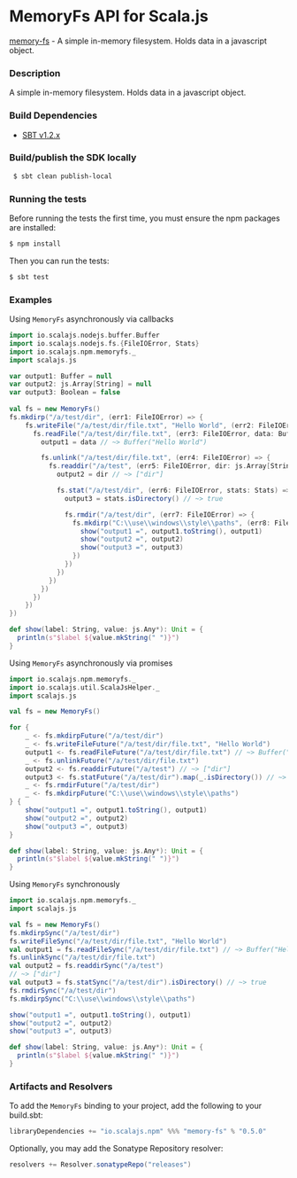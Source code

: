 MemoryFs API for Scala.js
================================
[memory-fs](https://www.npmjs.com/package/memory-fs) - A simple in-memory filesystem. Holds data in a javascript object.

### Description

A simple in-memory filesystem. Holds data in a javascript object.

### Build Dependencies

* [SBT v1.2.x](http://www.scala-sbt.org/download.html)

### Build/publish the SDK locally

```bash
 $ sbt clean publish-local
```

### Running the tests

Before running the tests the first time, you must ensure the npm packages are installed:

```bash
$ npm install
```

Then you can run the tests:

```bash
$ sbt test
```

### Examples

Using `MemoryFs` asynchronously via callbacks

```scala
import io.scalajs.nodejs.buffer.Buffer
import io.scalajs.nodejs.fs.{FileIOError, Stats}
import io.scalajs.npm.memoryfs._
import scalajs.js

var output1: Buffer = null
var output2: js.Array[String] = null
var output3: Boolean = false
      
val fs = new MemoryFs() 
fs.mkdirp("/a/test/dir", (err1: FileIOError) => {
    fs.writeFile("/a/test/dir/file.txt", "Hello World", (err2: FileIOError) => {
      fs.readFile("/a/test/dir/file.txt", (err3: FileIOError, data: Buffer) => {
        output1 = data // ~> Buffer("Hello World")

        fs.unlink("/a/test/dir/file.txt", (err4: FileIOError) => {
          fs.readdir("/a/test", (err5: FileIOError, dir: js.Array[String]) => {
            output2 = dir // ~> ["dir"]

            fs.stat("/a/test/dir", (err6: FileIOError, stats: Stats) => {
              output3 = stats.isDirectory() // ~> true

              fs.rmdir("/a/test/dir", (err7: FileIOError) => {
                fs.mkdirp("C:\\use\\windows\\style\\paths", (err8: FileIOError) => {
                  show("output1 =", output1.toString(), output1)
                  show("output2 =", output2)
                  show("output3 =", output3)
                })
              })
            })
          })
        })
      })
    })
})

def show(label: String, value: js.Any*): Unit = {
  println(s"$label ${value.mkString(" ")}")
}
```

Using `MemoryFs` asynchronously via promises

```scala
import io.scalajs.npm.memoryfs._
import io.scalajs.util.ScalaJsHelper._
import scalajs.js

val fs = new MemoryFs() 

for {
    _ <- fs.mkdirpFuture("/a/test/dir")
    _ <- fs.writeFileFuture("/a/test/dir/file.txt", "Hello World")
    output1 <- fs.readFileFuture("/a/test/dir/file.txt") // ~> Buffer("Hello World")
    _ <- fs.unlinkFuture("/a/test/dir/file.txt")
    output2 <- fs.readdirFuture("/a/test") // ~> ["dir"]
    output3 <- fs.statFuture("/a/test/dir").map(_.isDirectory()) // ~> true
    _ <- fs.rmdirFuture("/a/test/dir")
    _ <- fs.mkdirpFuture("C:\\use\\windows\\style\\paths")
} {
    show("output1 =", output1.toString(), output1)
    show("output2 =", output2)
    show("output3 =", output3)
}

def show(label: String, value: js.Any*): Unit = {
  println(s"$label ${value.mkString(" ")}")
}
```

Using `MemoryFs` synchronously

```scala
import io.scalajs.npm.memoryfs._
import scalajs.js

val fs = new MemoryFs() 
fs.mkdirpSync("/a/test/dir")
fs.writeFileSync("/a/test/dir/file.txt", "Hello World")
val output1 = fs.readFileSync("/a/test/dir/file.txt") // ~> Buffer("Hello World")
fs.unlinkSync("/a/test/dir/file.txt")
val output2 = fs.readdirSync("/a/test")
// ~> ["dir"]
val output3 = fs.statSync("/a/test/dir").isDirectory() // ~> true
fs.rmdirSync("/a/test/dir")
fs.mkdirpSync("C:\\use\\windows\\style\\paths")

show("output1 =", output1.toString(), output1)
show("output2 =", output2)
show("output3 =", output3)

def show(label: String, value: js.Any*): Unit = {
  println(s"$label ${value.mkString(" ")}")
}
```

### Artifacts and Resolvers

To add the `MemoryFs` binding to your project, add the following to your build.sbt:  

```sbt
libraryDependencies += "io.scalajs.npm" %%% "memory-fs" % "0.5.0"
```

Optionally, you may add the Sonatype Repository resolver:

```sbt   
resolvers += Resolver.sonatypeRepo("releases") 
```